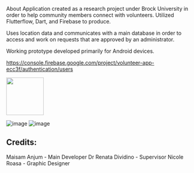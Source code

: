 About
Application created as a research project under Brock University in order to help community members connect with volunteers. Utilized Flutterflow, Dart, and Firebase to produce.

Uses location data and communicates with a main database in order to access and work on requests that are approved by an administrator.

Working prototype developed primarily for Android devices.

https://console.firebase.google.com/project/volunteer-app-ecc3f/authentication/users

<img src="[URL_TO_IMAGE](https://github.com/Koorikdat/VolunteeringApp/assets/45243399/7ed3484e-659c-4796-8e56-f6e0d942e2e7)" width="100" height="100">



![image](https://github.com/Koorikdat/VolunteeringApp/assets/45243399/7ed3484e-659c-4796-8e56-f6e0d942e2e7)
![image](https://github.com/Koorikdat/VolunteeringApp/assets/45243399/920de786-c585-4a4e-9a65-a4c500f4e702)



## Credits:

Maisam Anjum - Main Developer
Dr Renata Dividino - Supervisor
Nicole Roasa - Graphic Designer
